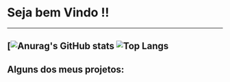 # Seja bem Vindo !!
---
[![Anurag's GitHub stats](https://github-readme-stats.vercel.app/api?username=CarHSmig&show_icons=true&theme=tokyonight)
![Top Langs](https://github-readme-stats.vercel.app/api/top-langs/?username=CarHSmig&layout=compact&theme=tokyonight)
---
## Alguns dos meus projetos: 
